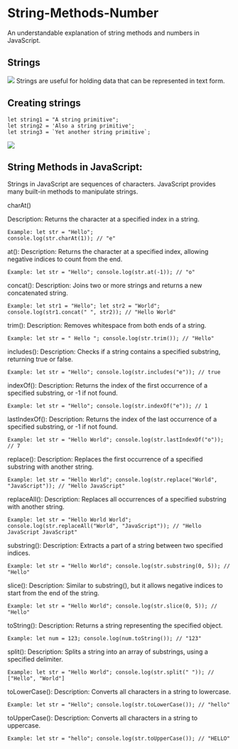 # String-Methods-Number
An understandable explanation of string methods and numbers in JavaScript.

## Strings

<img src="https://dmitripavlutin.com/what-is-string-in-javascript/cover.png">
Strings are useful for holding data that can be represented in text form. 

## Creating strings

```
let string1 = "A string primitive";
let string2 = 'Also a string primitive';
let string3 = `Yet another string primitive`;
```

<img src="https://phpforever.com/wp-content/uploads/2021/03/Useful-String-Methods-In-JavaScript..png">


## String Methods in JavaScript:


Strings in JavaScript are sequences of characters. JavaScript provides many built-in methods to manipulate strings.



charAt()

Description: Returns the character at a specified index in a string.
```
Example: let str = "Hello";
console.log(str.charAt(1)); // "e"
```

at():
Description: Returns the character at a specified index, allowing negative indices to count from the end.
```
Example: let str = "Hello"; console.log(str.at(-1)); // "o"
```

concat():
Description: Joins two or more strings and returns a new concatenated string.
```
Example: let str1 = "Hello"; let str2 = "World"; console.log(str1.concat(" ", str2)); // "Hello World"
```

trim():
Description: Removes whitespace from both ends of a string.
```
Example: let str = " Hello "; console.log(str.trim()); // "Hello"
```


includes():
Description: Checks if a string contains a specified substring, returning true or false.
```
Example: let str = "Hello"; console.log(str.includes("e")); // true
```

indexOf():
Description: Returns the index of the first occurrence of a specified substring, or -1 if not found.
```
Example: let str = "Hello"; console.log(str.indexOf("e")); // 1
```

lastIndexOf():
Description: Returns the index of the last occurrence of a specified substring, or -1 if not found.
```
Example: let str = "Hello World"; console.log(str.lastIndexOf("o")); // 7
```

replace():
Description: Replaces the first occurrence of a specified substring with another string.
```
Example: let str = "Hello World"; console.log(str.replace("World", "JavaScript")); // "Hello JavaScript"
```

replaceAll():
Description: Replaces all occurrences of a specified substring with another string.
```
Example: let str = "Hello World World"; console.log(str.replaceAll("World", "JavaScript")); // "Hello JavaScript JavaScript"
```

substring():
Description: Extracts a part of a string between two specified indices.
```
Example: let str = "Hello World"; console.log(str.substring(0, 5)); // "Hello"
```

slice():
Description: Similar to substring(), but it allows negative indices to start from the end of the string.
```
Example: let str = "Hello World"; console.log(str.slice(0, 5)); // "Hello"
```

toString():
Description: Returns a string representing the specified object.
```
Example: let num = 123; console.log(num.toString()); // "123"
```

split():
Description: Splits a string into an array of substrings, using a specified delimiter.
```
Example: let str = "Hello World"; console.log(str.split(" ")); // ["Hello", "World"]
```

toLowerCase():
Description: Converts all characters in a string to lowercase.
```
Example: let str = "Hello"; console.log(str.toLowerCase()); // "hello"
```

toUpperCase():
Description: Converts all characters in a string to uppercase.
```
Example: let str = "hello"; console.log(str.toUpperCase()); // "HELLO"
```
